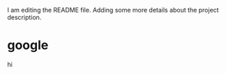 
I am editing the README file. Adding some more details about the project description.

# google
hi
